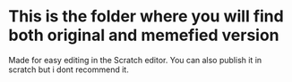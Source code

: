 # This is the folder where you will find both original and memefied version
Made for easy editing in the Scratch editor.
You can also publish it in scratch but i dont recommend it.
